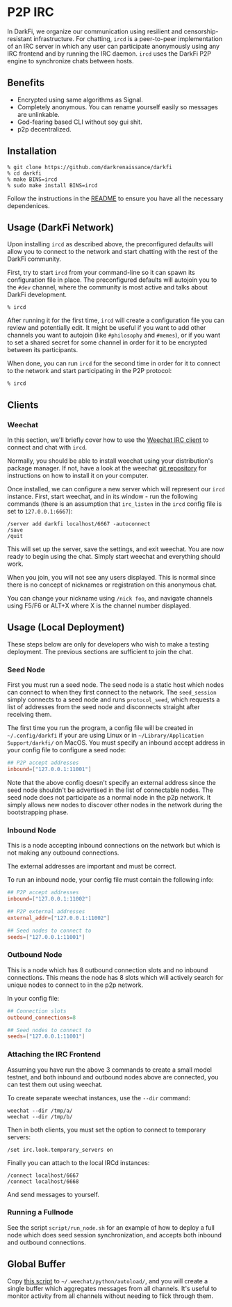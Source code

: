 # P2P IRC

In DarkFi, we organize our communication using resilient and
censorship-resistant infrastructure. For chatting, `ircd` is a
peer-to-peer implementation of an IRC server in which any user can
participate anonymously using any IRC frontend and by running the
IRC daemon. `ircd` uses the DarkFi P2P engine to synchronize chats
between hosts.

## Benefits

* Encrypted using same algorithms as Signal.
* Completely anonymous. You can rename yourself easily so messages
  are unlinkable.
* God-fearing based CLI without soy gui shit.
* p2p decentralized.

## Installation

```shell
% git clone https://github.com/darkrenaissance/darkfi 
% cd darkfi
% make BINS=ircd
% sudo make install BINS=ircd
```

Follow the instructions in the
[README](https://darkrenaissance.github.io/darkfi/index.html) to ensure
you have all the necessary dependenices.

## Usage (DarkFi Network)

Upon installing `ircd` as described above, the preconfigured defaults
will allow you to connect to the network and start chatting with the
rest of the DarkFi community.

First, try to start `ircd` from your command-line so it can spawn its
configuration file in place. The preconfigured defaults will autojoin
you to the `#dev` channel, where the community is most active and
talks about DarkFi development.

```shell
% ircd
```

After running it for the first time, `ircd` will create a configuration
file you can review and potentially edit. It might be useful if you
want to add other channels you want to autojoin (like `#philosophy`
and `#memes`), or if you want to set a shared secret for some channel
in order for it to be encrypted between its participants.

When done, you can run `ircd` for the second time in order for it to
connect to the network and start participating in the P2P protocol:

```shell
% ircd
```

## Clients

### Weechat

In this section, we'll briefly cover how to use the [Weechat IRC
client](https://github.com/weechat/weechat) to connect and chat with
`ircd`.

Normally, you should be able to install weechat using your
distribution's package manager. If not, have a look at the weechat
[git repository](https://github.com/weechat/weechat) for instructions
on how to install it on your computer.

Once installed, we can configure a new server which will represent our
`ircd` instance. First, start weechat, and in its window - run the
following commands (there is an assumption that `irc_listen` in the
`ircd` config file is set to `127.0.0.1:6667`):

```
/server add darkfi localhost/6667 -autoconnect
/save
/quit
```

This will set up the server, save the settings, and exit weechat.
You are now ready to begin using the chat. Simply start weechat
and everything should work.

When you join, you will not see any users displayed. This is normal
since there is no concept of nicknames or registration on this
anonymous chat.

You can change your nickname using `/nick foo`, and navigate channels
using F5/F6 or ALT+X where X is the channel number displayed.

## Usage (Local Deployment)

These steps below are only for developers who wish to make a testing
deployment. The previous sections are sufficient to join the chat.

### Seed Node

First you must run a seed node. The seed node is a static host which
nodes can connect to when they first connect to the network. The
`seed_session` simply connects to a seed node and runs `protocol_seed`,
which requests a list of addresses from the seed node and disconnects
straight after receiving them.

The first time you run the program, a config file will be created in
`~/.config/darkfi` if your are using Linux or in 
`~/Library/Application Support/darkfi/` on MacOS. 
You must specify an inbound accept address in your config file to configure a seed node:

```toml
## P2P accept addresses
inbound=["127.0.0.1:11001"]
```

Note that the above config doesn't specify an external address since
the seed node shouldn't be advertised in the list of connectable
nodes. The seed node does not participate as a normal node in the
p2p network. It simply allows new nodes to discover other nodes in
the network during the bootstrapping phase.

### Inbound Node

This is a node accepting inbound connections on the network but which
is not making any outbound connections.

The external addresses are important and must be correct.

To run an inbound node, your config file must contain the following
info:
		
```toml
## P2P accept addresses
inbound=["127.0.0.1:11002"]

## P2P external addresses
external_addr=["127.0.0.1:11002"]

## Seed nodes to connect to 
seeds=["127.0.0.1:11001"]
```
### Outbound Node

This is a node which has 8 outbound connection slots and no inbound
connections.  This means the node has 8 slots which will actively
search for unique nodes to connect to in the p2p network.

In your config file:

```toml
## Connection slots
outbound_connections=8

## Seed nodes to connect to 
seeds=["127.0.0.1:11001"]
```

### Attaching the IRC Frontend

Assuming you have run the above 3 commands to create a small model
testnet, and both inbound and outbound nodes above are connected,
you can test them out using weechat.

To create separate weechat instances, use the `--dir` command:

    weechat --dir /tmp/a/
    weechat --dir /tmp/b/

Then in both clients, you must set the option to connect to temporary
servers:

    /set irc.look.temporary_servers on

Finally you can attach to the local IRCd instances:

    /connect localhost/6667
    /connect localhost/6668

And send messages to yourself.

### Running a Fullnode

See the script `script/run_node.sh` for an example of how to deploy
a full node which does seed session synchronization, and accepts both
inbound and outbound connections.

## Global Buffer

Copy [this script](https://github.com/narodnik/weechat-global-buffer/blob/main/buffclone.py) to `~/.weechat/python/autoload/`,
and you will create a single buffer which aggregates messages from all channels. It's useful to monitor activity
from all channels without needing to flick through them.
